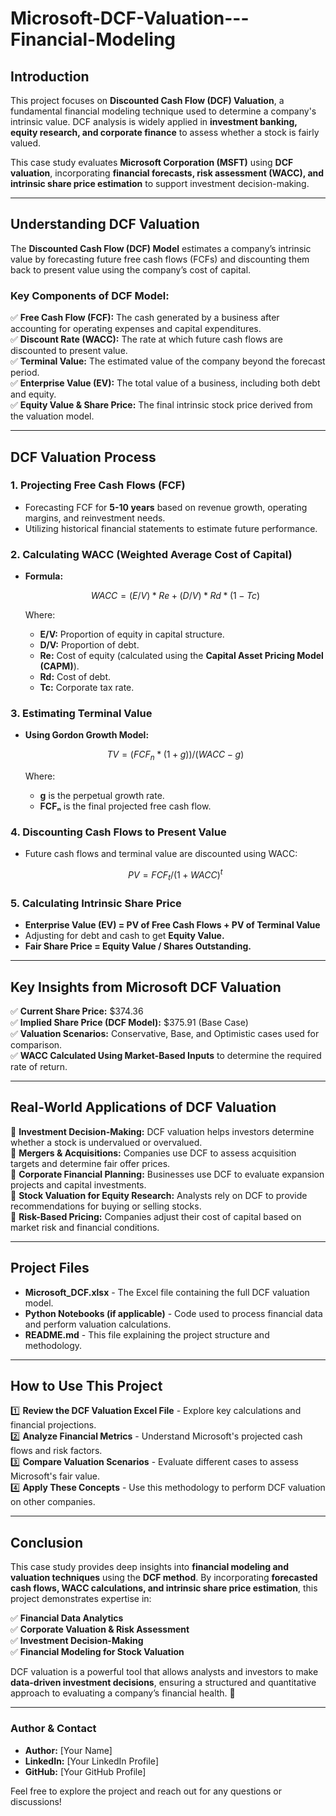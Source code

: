# Microsoft-DCF-Valuation---Financial-Modeling

## **Introduction**

This project focuses on **Discounted Cash Flow (DCF) Valuation**, a fundamental financial modeling technique used to determine a company's intrinsic value. DCF analysis is widely applied in **investment banking, equity research, and corporate finance** to assess whether a stock is fairly valued.

This case study evaluates **Microsoft Corporation (MSFT)** using **DCF valuation**, incorporating **financial forecasts, risk assessment (WACC), and intrinsic share price estimation** to support investment decision-making.

---

## **Understanding DCF Valuation**

The **Discounted Cash Flow (DCF) Model** estimates a company’s intrinsic value by forecasting future free cash flows (FCFs) and discounting them back to present value using the company’s cost of capital.

### **Key Components of DCF Model:**
✅ **Free Cash Flow (FCF):** The cash generated by a business after accounting for operating expenses and capital expenditures.  
✅ **Discount Rate (WACC):** The rate at which future cash flows are discounted to present value.  
✅ **Terminal Value:** The estimated value of the company beyond the forecast period.  
✅ **Enterprise Value (EV):** The total value of a business, including both debt and equity.  
✅ **Equity Value & Share Price:** The final intrinsic stock price derived from the valuation model.  

---

## **DCF Valuation Process**

### **1. Projecting Free Cash Flows (FCF)**
- Forecasting FCF for **5-10 years** based on revenue growth, operating margins, and reinvestment needs.
- Utilizing historical financial statements to estimate future performance.

### **2. Calculating WACC (Weighted Average Cost of Capital)**
- **Formula:**
  
  ```math
  WACC = (E/V) * Re + (D/V) * Rd * (1 - Tc)
  ```
  
  Where:
  - **E/V:** Proportion of equity in capital structure.
  - **D/V:** Proportion of debt.
  - **Re:** Cost of equity (calculated using the **Capital Asset Pricing Model (CAPM)**).
  - **Rd:** Cost of debt.
  - **Tc:** Corporate tax rate.

### **3. Estimating Terminal Value**
- **Using Gordon Growth Model:**
  
  ```math
  TV = (FCF_n * (1 + g)) / (WACC - g)
  ```
  
  Where:
  - **g** is the perpetual growth rate.
  - **FCFₙ** is the final projected free cash flow.

### **4. Discounting Cash Flows to Present Value**
- Future cash flows and terminal value are discounted using WACC:
  
  ```math
  PV = FCF_t / (1 + WACC)^t
  ```

### **5. Calculating Intrinsic Share Price**
- **Enterprise Value (EV) = PV of Free Cash Flows + PV of Terminal Value**
- Adjusting for debt and cash to get **Equity Value.**
- **Fair Share Price = Equity Value / Shares Outstanding.**

---

## **Key Insights from Microsoft DCF Valuation**

✅ **Current Share Price:** $374.36  
✅ **Implied Share Price (DCF Model):** $375.91 (Base Case)  
✅ **Valuation Scenarios:** Conservative, Base, and Optimistic cases used for comparison.  
✅ **WACC Calculated Using Market-Based Inputs** to determine the required rate of return.  

---

## **Real-World Applications of DCF Valuation**

📌 **Investment Decision-Making:** DCF valuation helps investors determine whether a stock is undervalued or overvalued.  
📌 **Mergers & Acquisitions:** Companies use DCF to assess acquisition targets and determine fair offer prices.  
📌 **Corporate Financial Planning:** Businesses use DCF to evaluate expansion projects and capital investments.  
📌 **Stock Valuation for Equity Research:** Analysts rely on DCF to provide recommendations for buying or selling stocks.  
📌 **Risk-Based Pricing:** Companies adjust their cost of capital based on market risk and financial conditions.  

---

## **Project Files**

- **Microsoft_DCF.xlsx** - The Excel file containing the full DCF valuation model.
- **Python Notebooks (if applicable)** - Code used to process financial data and perform valuation calculations.
- **README.md** - This file explaining the project structure and methodology.

---

## **How to Use This Project**

1️⃣ **Review the DCF Valuation Excel File** - Explore key calculations and financial projections.  
2️⃣ **Analyze Financial Metrics** - Understand Microsoft's projected cash flows and risk factors.  
3️⃣ **Compare Valuation Scenarios** - Evaluate different cases to assess Microsoft's fair value.  
4️⃣ **Apply These Concepts** - Use this methodology to perform DCF valuation on other companies.

---

## **Conclusion**

This case study provides deep insights into **financial modeling and valuation techniques** using the **DCF method**. By incorporating **forecasted cash flows, WACC calculations, and intrinsic share price estimation**, this project demonstrates expertise in:

✅ **Financial Data Analytics**  
✅ **Corporate Valuation & Risk Assessment**  
✅ **Investment Decision-Making**  
✅ **Financial Modeling for Stock Valuation**  

DCF valuation is a powerful tool that allows analysts and investors to make **data-driven investment decisions**, ensuring a structured and quantitative approach to evaluating a company’s financial health. 🚀

---

### **Author & Contact**

- **Author:** [Your Name]  
- **LinkedIn:** [Your LinkedIn Profile]  
- **GitHub:** [Your GitHub Profile]  

Feel free to explore the project and reach out for any questions or discussions!

